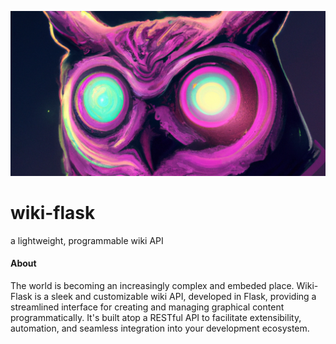 ![logo](static/full_logo.png)

# wiki-flask
a lightweight, programmable wiki API


#### About

The world is becoming an increasingly complex and embeded place. Wiki-Flask is a sleek and customizable wiki API, developed in Flask, providing a streamlined interface for creating and managing graphical content programmatically. It's built atop a RESTful API to facilitate extensibility, automation, and seamless integration into your development ecosystem. 